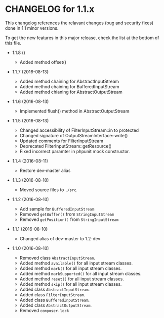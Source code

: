 CHANGELOG for 1.1.x
=====================

This changelog references the relavant changes (bug and security fixes) done in
1.1 minor versions.

To get the new features in this major release, check the list at the bottom of
this file.

* 1.1.8 ()
    * Added method offset()

* 1.1.7 (2016-08-13)
    * Added method chaining for AbstractInputStream
    * Added method chaining for BufferedInputStream
    * Added method chianing for AbstractOutputStream

* 1.1.6 (2016-08-13)
    * Implemented flush() method in AbstractOutputStream

* 1.1.5 (2016-08-13)
    * Changed accessibility of FilterInputStream::in to protected 
    * Changed signature of OutputStreamInterface::write()
    * Updated comments for FilterInputStream
    * Deprecated FilterInputStream::getResource()
    * Fixed incorrect paramter in phpunit mock constructor. 

* 1.1.4 (2016-08-11)
    * Restore dev-master alias

* 1.1.3 (2016-08-10)
    * Moved source files to ``./src``.

* 1.1.2 (2016-08-10)
    * Add sample for ``BufferedInputStream``
    * Removed ``getBuffer()`` from ``StringInputStream``
    * Removed ``getPosition()`` from ``StringInputStream`` 

* 1.1.1 (2016-08-10)
    * Changed alias of dev-master to 1.2-dev

* 1.1.0 (2016-08-10)
    * Removed class ``AbstractInputStream``.
    * Added method ``available()`` for all input stream classes.
    * Added method ``mark()`` for all input stream classes.
    * Added method ``markSupported()`` for all input stream classes.
    * Added method ``reset()`` for all input stream classes.
    * Added method ``skip()`` for all input stream classes.
    * Added class ``AbstractInputStream``.
    * Added class ``FilterInputStream``.
    * Added class ``BufferedInputStream``.
    * Added class ``AbstractOutputStream``.
    * Removed ``composer.lock``
